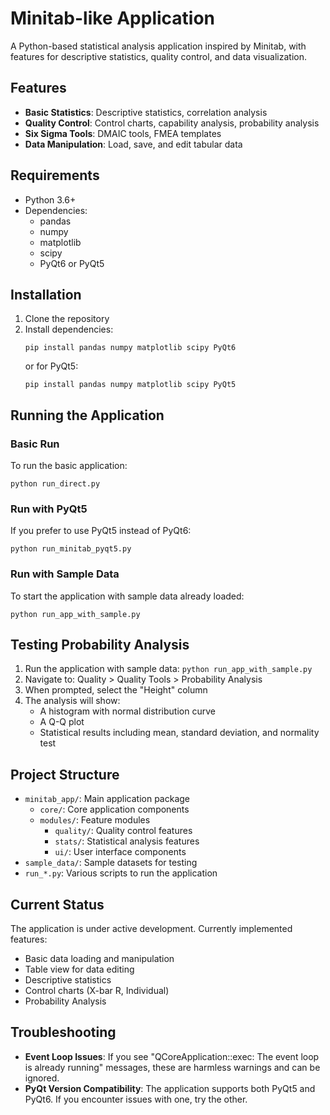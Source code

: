 # Minitab-like Application

A Python-based statistical analysis application inspired by Minitab, with features for descriptive statistics, quality control, and data visualization.

## Features

- **Basic Statistics**: Descriptive statistics, correlation analysis
- **Quality Control**: Control charts, capability analysis, probability analysis
- **Six Sigma Tools**: DMAIC tools, FMEA templates
- **Data Manipulation**: Load, save, and edit tabular data

## Requirements

- Python 3.6+
- Dependencies:
  - pandas
  - numpy
  - matplotlib
  - scipy
  - PyQt6 or PyQt5

## Installation

1. Clone the repository
2. Install dependencies:
   ```
   pip install pandas numpy matplotlib scipy PyQt6
   ```
   or for PyQt5:
   ```
   pip install pandas numpy matplotlib scipy PyQt5
   ```

## Running the Application

### Basic Run

To run the basic application:

```
python run_direct.py
```

### Run with PyQt5

If you prefer to use PyQt5 instead of PyQt6:

```
python run_minitab_pyqt5.py
```

### Run with Sample Data

To start the application with sample data already loaded:

```
python run_app_with_sample.py
```

## Testing Probability Analysis

1. Run the application with sample data: `python run_app_with_sample.py`
2. Navigate to: Quality > Quality Tools > Probability Analysis
3. When prompted, select the "Height" column
4. The analysis will show:
   - A histogram with normal distribution curve
   - A Q-Q plot
   - Statistical results including mean, standard deviation, and normality test

## Project Structure

- `minitab_app/`: Main application package
  - `core/`: Core application components
  - `modules/`: Feature modules
    - `quality/`: Quality control features
    - `stats/`: Statistical analysis features
    - `ui/`: User interface components
- `sample_data/`: Sample datasets for testing
- `run_*.py`: Various scripts to run the application

## Current Status

The application is under active development. Currently implemented features:
- Basic data loading and manipulation
- Table view for data editing
- Descriptive statistics
- Control charts (X-bar R, Individual)
- Probability Analysis

## Troubleshooting

- **Event Loop Issues**: If you see "QCoreApplication::exec: The event loop is already running" messages, these are harmless warnings and can be ignored.
- **PyQt Version Compatibility**: The application supports both PyQt5 and PyQt6. If you encounter issues with one, try the other. 